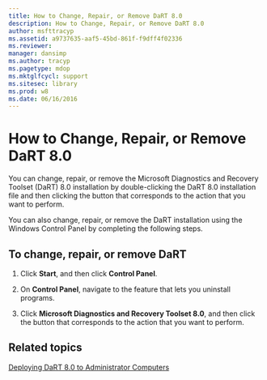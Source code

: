 ```yaml
---
title: How to Change, Repair, or Remove DaRT 8.0
description: How to Change, Repair, or Remove DaRT 8.0
author: msfttracyp
ms.assetid: a9737635-aaf5-45bd-861f-f9dff4f02336
ms.reviewer: 
manager: dansimp
ms.author: tracyp
ms.pagetype: mdop
ms.mktglfcycl: support
ms.sitesec: library
ms.prod: w8
ms.date: 06/16/2016
---
```



# How to Change, Repair, or Remove DaRT 8.0


You can change, repair, or remove the Microsoft Diagnostics and Recovery Toolset (DaRT) 8.0 installation by double-clicking the DaRT 8.0 installation file and then clicking the button that corresponds to the action that you want to perform.

You can also change, repair, or remove the DaRT installation using the Windows Control Panel by completing the following steps.

## To change, repair, or remove DaRT


1.  Click **Start**, and then click **Control Panel**.

2.  On **Control Panel**, navigate to the feature that lets you uninstall programs.

3.  Click **Microsoft Diagnostics and Recovery Toolset 8.0**, and then click the button that corresponds to the action that you want to perform.

## Related topics


[Deploying DaRT 8.0 to Administrator Computers](deploying-dart-80-to-administrator-computers-dart-8.md)

 

 






